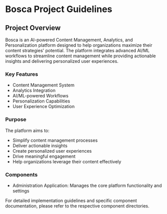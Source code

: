 # Bosca Project Guidelines

## Project Overview

Bosca is an AI-powered Content Management, Analytics, and Personalization platform designed to help organizations maximize their content strategies' potential. The platform integrates advanced AI/ML workflows to streamline content management while providing actionable insights and delivering personalized user experiences.

### Key Features
- Content Management System
- Analytics Integration
- AI/ML-powered Workflows
- Personalization Capabilities
- User Experience Optimization

### Purpose
The platform aims to:
- Simplify content management processes
- Deliver actionable insights
- Create personalized user experiences
- Drive meaningful engagement
- Help organizations leverage their content effectively

### Components
- Administration Application: Manages the core platform functionality and settings

For detailed implementation guidelines and specific component documentation, please refer to the respective component directories.